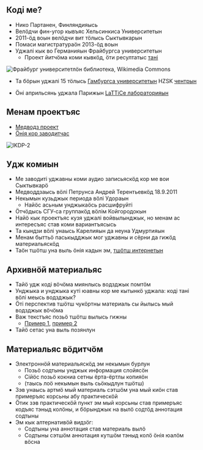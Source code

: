 ## Коді ме?

- Нико Партанен, Финляндияысь
- Велӧдчи фин-угор кывъяс Хельсинкиса Университетын
- 2011-ӧд воын велӧдчи вит тӧлысь Сыктывкарын
- Помаси магистратураӧн 2013-ӧд воын
- Уджалі кык во Германияын Фрайбургса университетын
    - Проект йитчӧма коми кывкӧд, ӧти ресултатыс [тані](http://videocorpora.ru/)

![Фрайбург университетлӧн библиотека, Wikimedia Commons](https://upload.wikimedia.org/wikipedia/commons/thumb/5/53/Uni_Bibliothek_%28Freiburg%29_jm33894.jpg/640px-Uni_Bibliothek_%28Freiburg%29_jm33894.jpg)

- Та бӧрын уджалі 15 тӧлысь [Гамбургса университетын](https://inel.corpora.uni-hamburg.de) HZSK [чентрын](https://corpora.uni-hamburg.de/hzsk/)

- Ӧні априльсянь уджала Парижын [LaTTiCe лабораторияын](http://www.lattice.cnrs.fr/)

## Менам проектъяс

- [Медводз проект](https://langdoc.github.io/IKDP/)
- [Ӧнія кор заводитчас](https://langdoc.github.io/IKDP-2/)

![IKDP-2](https://langdoc.github.io/IKDP-2/media/boompole.jpg)

## Удж комиын

- Ме заводиті уджавны коми аудио записьяскӧд кор ме вои Сыктывкарӧ
- Медводдзаысь вӧлі Петрунса Андрей Терентьевкӧд 18.9.2011
- Некымын кузьджык периода вӧлі Удораын
    - Найӧс асьным унджыкаӧсь расшифруйті
- Ӧтчӧдысь СГУ-са группакӧд вӧлім Койгородокын
- Найӧ кык проектъяс кузя уджалі войвылынджык, но менам ас интересъяс став коми вариантъясысь
- Та кындзи вӧлі унаысь Карелияын да неуна Удмуртияын
- Менам быттьӧ паськыдджык мог уджавны и сёрни да гижӧд материальяскӧд
- Таӧн тшӧтш уна выль ӧнія кадын эм, [тшӧтш интернетын](http://komicorpora.ru/)

## Архивнӧй материальяс

- Тайӧ удж коді вӧчӧма миянлысь водзджык помтӧм
- Унджыка и унджыка куті юавны кор ме кытынкӧ уджала: коді тані вӧлі меысь водзджык?
- Ӧті перспектив тшӧтш чукӧртны материаль сы йылысь мый водзджык вӧчӧма
- Важ текстъяс позьӧ тшӧтш вылысь гижны
    - [Пример 1](http://videocorpora.ru/kv/node/137), [пример 2](http://videocorpora.ru/kv/node/89)
- Тайӧ сетас уна выль позянлун

## Материальяс вӧдитчӧм

- Электроннӧй материальяскӧд эм некымын бурлун
    - Позьӧ содтыны унджык информация слойясӧн
    - Сійӧс позьӧ кокниа сетны ёрта-ёртлы копияӧн
    - (таысь лоӧ некымын выль сьӧкыдлун тшӧтш)
- Зэв унаысь артмӧ мый материаль сэтшӧм уна мый киӧн став примеръяс корсьны абу практическӧй
- Ӧтик зэв практическӧй пункт эм мый корсьны став примеръяс кодъяс тэныд колӧны, и бӧрынджык на вылӧ содтӧд аннотация содтыны
- Эм кык алтернативӧй видзӧг:
    - Содтыны уна аннотация став материаль вылӧ
    - Содтыны сэтшӧм аннотация кутшӧм тэныд колӧ ӧнія юалӧм вӧсна
